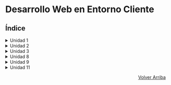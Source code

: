 # Desarrollo Web en Entorno Cliente

## Índice

<details>
<summary>Unidad 1</summary>

* [Práctica 1 - El Desarrollo Web](https://github.com/JoseAlbertoZurera/DesarrolloWebEntornoCliente/blob/master/Practicas/P1/p1.md)

</details>

<details>
<summary>Unidad 2</summary>

* [Práctica 2 - Lenguaje y Herramientas de Programación en Clientes Web (I)](https://github.com/JoseAlbertoZurera/DesarrolloWebEntornoCliente/blob/master/Practicas/P2/p2.md)
* [Práctica 3 - Lenguaje y Herramientas de Programación en Clientes Web (II)](https://github.com/JoseAlbertoZurera/DesarrolloWebEntornoCliente/blob/master/Practicas/P3/p3.md)
* [Práctica 4 - Lenguaje y Herramientas de Programación en Clientes Web (III)](https://github.com/JoseAlbertoZurera/DesarrolloWebEntornoCliente/blob/master/Practicas/P4/p4.md)


</details>

<details>
<summary>Unidad 3</summary>

* [Práctica 5 - Programación Orientada A Objetos Con JavaScript](https://github.com/JoseAlbertoZurera/DesarrolloWebEntornoCliente/blob/master/Practicas/P5)

</details>

<details>
<summary>Unidad 8</summary>

* [Práctica 6 - Interacción Con El Usuario](https://github.com/JoseAlbertoZurera/DesarrolloWebEntornoCliente/blob/master/Practicas/P6)

</details>

<details>
<summary>Unidad 9</summary>

* [Práctica 7 - Eventos, Expresiones Y Cookies](https://github.com/JoseAlbertoZurera/DesarrolloWebEntornoCliente/blob/master/Practicas/P7)

</details>

<details>
<summary>Unidad 11</summary>

* [Práctica 8 - Dinamismo en el Desarrolllo de Páginas Web](https://github.com/JoseAlbertoZurera/DesarrolloWebEntornoCliente/blob/master/Practicas/P8)

</details>

<p align="right"><a href="#top">Volver Arriba</a></p>
